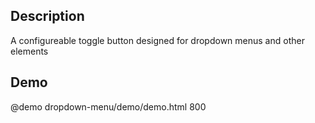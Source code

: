 <!--
@module {can.Component} dropdown-menu <dropdown-menu />
@parent spectre.components
@outline 3
-->

## Description

A configureable toggle button designed for dropdown menus and other elements

## Demo

@demo dropdown-menu/demo/demo.html 800

